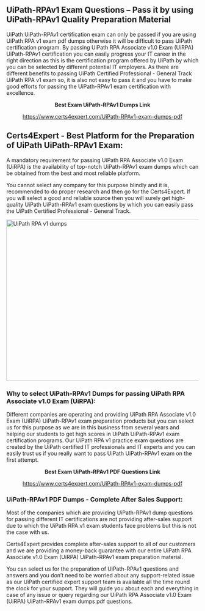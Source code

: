 <h2><strong>UiPath-RPAv1 Exam Questions &ndash; Pass it by using UiPath-RPAv1 Quality Preparation Material</strong></h2>
<p>UiPath UiPath-RPAv1 certification exam can only be passed if you are using UiPath RPA v1 exam pdf dumps otherwise it will be difficult to pass UiPath certification program. By passing UiPath RPA Associate v1.0 Exam (UiRPA) UiPath-RPAv1 certification you can easily progress your IT career in the right direction as this is the certification program offered by UiPath by which you can be selected by different potential IT employers. As there are different benefits to passing UiPath Certified Professional - General Track UiPath RPA v1 exam so, it is also not easy to pass it and you have to make good efforts for passing the UiPath-RPAv1 exam certification with excellence.</p>
<p style="text-align: center;"><strong>Best Exam UiPath-RPAv1 Dumps Link</strong></p>
<p style="text-align: center;"><a href="https://www.certs4expert.com/UiPath-RPAv1-exam-dumps-pdf">https://www.certs4expert.com/UiPath-RPAv1-exam-dumps-pdf</a></p>
<h2><strong>Certs4Expert - Best Platform for the Preparation of UiPath UiPath-RPAv1 Exam:&nbsp; </strong></h2>
<p>A mandatory requirement for passing UiPath RPA Associate v1.0 Exam (UiRPA) is the availability of top-notch UiPath-RPAv1 exam dumps which can be obtained from the best and most reliable platform.</p>
<p>You cannot select any company for this purpose blindly and it is, recommended to do proper research and then go for the Certs4Expert. If you will select a good and reliable source then you will surely get high-quality UiPath UiPath-RPAv1 exam questions by which you can easily pass the UiPath Certified Professional - General Track.</p>
<p><img style="display: block; margin-left: auto; margin-right: auto;" src="https://i.imgur.com/cCy1yN2.png" alt="UiPath RPA v1 dumps" width="750" height="422" /></p>
<h3><strong>Why to select UiPath-RPAv1 Dumps for passing UiPath RPA Associate v1.0 Exam (UiRPA):</strong></h3>
<p>Different companies are operating and providing UiPath RPA Associate v1.0 Exam (UiRPA) UiPath-RPAv1 exam preparation products but you can select us for this purpose as we are in this business from several years and helping our students to get high scores in UiPath UiPath-RPAv1 exam certification programs. Our UiPath RPA v1 practice exam questions are created by the UiPath certified IT professionals and IT experts and you can easily trust us if you really want to pass UiPath UiPath-RPAv1 exam on the first attempt.</p>
<p style="text-align: center;"><strong>Best Exam UiPath-RPAv1 PDF Questions Link</strong></p>
<p style="text-align: center;"><a href="https://www.certs4expert.com/UiPath-RPAv1-exam-dumps-pdf">https://www.certs4expert.com/UiPath-RPAv1-exam-dumps-pdf</a></p>
<h3><strong>UiPath-RPAv1 PDF Dumps - Complete After Sales Support:</strong></h3>
<p>Most of the companies which are providing UiPath-RPAv1 dump questions for passing different IT certifications are not providing after-sales support due to which the UiPath RPA v1 exam students face problems but this is not the case with us.</p>
<p>Certs4Expert provides complete after-sales support to all of our customers and we are providing a money-back guarantee with our entire UiPath RPA Associate v1.0 Exam (UiRPA) UiPath-RPAv1 exam preparation material.</p>
<p>You can select us for the preparation of UiPath-RPAv1 questions and answers and you don&rsquo;t need to be worried about any support-related issue as our UiPath certified expert support team is available all the time round the clock for your support. They will guide you about each and everything in case of any issue or query regarding our UiPath RPA Associate v1.0 Exam (UiRPA) UiPath-RPAv1 exam dumps pdf questions.</p>
